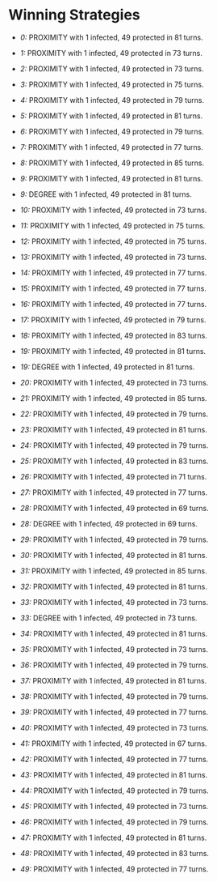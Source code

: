 # Winning Strategies

* _0:_ PROXIMITY with 1 infected, 49 protected in 81 turns.


* _1:_ PROXIMITY with 1 infected, 49 protected in 73 turns.


* _2:_ PROXIMITY with 1 infected, 49 protected in 73 turns.


* _3:_ PROXIMITY with 1 infected, 49 protected in 75 turns.


* _4:_ PROXIMITY with 1 infected, 49 protected in 79 turns.


* _5:_ PROXIMITY with 1 infected, 49 protected in 81 turns.


* _6:_ PROXIMITY with 1 infected, 49 protected in 79 turns.


* _7:_ PROXIMITY with 1 infected, 49 protected in 77 turns.


* _8:_ PROXIMITY with 1 infected, 49 protected in 85 turns.


* _9:_ PROXIMITY with 1 infected, 49 protected in 81 turns.


* _9:_ DEGREE with 1 infected, 49 protected in 81 turns.


* _10:_ PROXIMITY with 1 infected, 49 protected in 73 turns.


* _11:_ PROXIMITY with 1 infected, 49 protected in 75 turns.


* _12:_ PROXIMITY with 1 infected, 49 protected in 75 turns.


* _13:_ PROXIMITY with 1 infected, 49 protected in 73 turns.


* _14:_ PROXIMITY with 1 infected, 49 protected in 77 turns.


* _15:_ PROXIMITY with 1 infected, 49 protected in 77 turns.


* _16:_ PROXIMITY with 1 infected, 49 protected in 77 turns.


* _17:_ PROXIMITY with 1 infected, 49 protected in 79 turns.


* _18:_ PROXIMITY with 1 infected, 49 protected in 83 turns.


* _19:_ PROXIMITY with 1 infected, 49 protected in 81 turns.


* _19:_ DEGREE with 1 infected, 49 protected in 81 turns.


* _20:_ PROXIMITY with 1 infected, 49 protected in 73 turns.


* _21:_ PROXIMITY with 1 infected, 49 protected in 85 turns.


* _22:_ PROXIMITY with 1 infected, 49 protected in 79 turns.


* _23:_ PROXIMITY with 1 infected, 49 protected in 81 turns.


* _24:_ PROXIMITY with 1 infected, 49 protected in 79 turns.


* _25:_ PROXIMITY with 1 infected, 49 protected in 83 turns.


* _26:_ PROXIMITY with 1 infected, 49 protected in 71 turns.


* _27:_ PROXIMITY with 1 infected, 49 protected in 77 turns.


* _28:_ PROXIMITY with 1 infected, 49 protected in 69 turns.


* _28:_ DEGREE with 1 infected, 49 protected in 69 turns.


* _29:_ PROXIMITY with 1 infected, 49 protected in 79 turns.


* _30:_ PROXIMITY with 1 infected, 49 protected in 81 turns.


* _31:_ PROXIMITY with 1 infected, 49 protected in 85 turns.


* _32:_ PROXIMITY with 1 infected, 49 protected in 81 turns.


* _33:_ PROXIMITY with 1 infected, 49 protected in 73 turns.


* _33:_ DEGREE with 1 infected, 49 protected in 73 turns.


* _34:_ PROXIMITY with 1 infected, 49 protected in 81 turns.


* _35:_ PROXIMITY with 1 infected, 49 protected in 73 turns.


* _36:_ PROXIMITY with 1 infected, 49 protected in 79 turns.


* _37:_ PROXIMITY with 1 infected, 49 protected in 81 turns.


* _38:_ PROXIMITY with 1 infected, 49 protected in 79 turns.


* _39:_ PROXIMITY with 1 infected, 49 protected in 77 turns.


* _40:_ PROXIMITY with 1 infected, 49 protected in 73 turns.


* _41:_ PROXIMITY with 1 infected, 49 protected in 67 turns.


* _42:_ PROXIMITY with 1 infected, 49 protected in 77 turns.


* _43:_ PROXIMITY with 1 infected, 49 protected in 81 turns.


* _44:_ PROXIMITY with 1 infected, 49 protected in 79 turns.


* _45:_ PROXIMITY with 1 infected, 49 protected in 73 turns.


* _46:_ PROXIMITY with 1 infected, 49 protected in 79 turns.


* _47:_ PROXIMITY with 1 infected, 49 protected in 81 turns.


* _48:_ PROXIMITY with 1 infected, 49 protected in 83 turns.


* _49:_ PROXIMITY with 1 infected, 49 protected in 77 turns.


